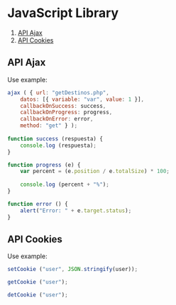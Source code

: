 # JavaScript Library

1. [API Ajax](#api-ajax)
2. [API Cookies](#api-cookies)

## API Ajax

Use example:
```javascript
ajax ( { url: "getDestinos.php",
    datos: [{ variable: "var", value: 1 }],
    callbackOnSuccess: success,
    callbackOnProgress: progress,
    callbackOnError: error,
    method: "get" } );
    
function success (respuesta) {
    console.log (respuesta);
}

function progress (e) {
    var percent = (e.position / e.totalSize) * 100;
    
    console.log (percent + "%");
}

function error () {
    alert("Error: " + e.target.status);
}
```

## API Cookies

Use example:
```javascript
setCookie ("user", JSON.stringify(user));

getCookie ("user");

detCookie ("user");
```
